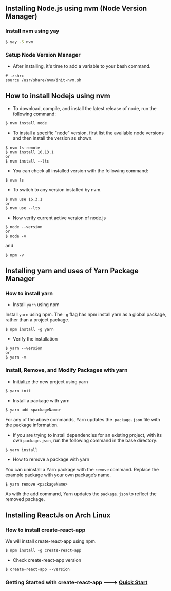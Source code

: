 ## Installing Node.js using nvm (Node Version Manager)

### Install nvm using yay

``` bash
$ yay -S nvm
```
### Setup Node Version Manager

- After installing, it's time to add a variable to your bash command.

``` .zshrc
# .zshrc
source /usr/share/nvm/init-nvm.sh
```

## How to install Nodejs using nvm

- To download, compile, and install the latest release of node, run the following command:

``` shell
$ nvm install node
```

- To install a specific "node" version, first list the available node versions and then install the version as shown.

``` shell
$ nvm ls-remote
$ nvm install 16.13.1
or 
$ nvm install --lts
```
- You can check all installed version with the following command:

``` shell
$ nvm ls
```
- To switch to any version installed by nvm.

``` shell
$ nvm use 16.3.1
or 
$ nvm use --lts
```
- Now verify current active version of node.js

``` shell
$ node --version
or 
$ node -v
```
and 

``` shell
$ npm -v
```

## Installing yarn and uses of Yarn Package Manager

### How to install yarn 

- Install `yarn` using npm 

Install `yarn` using npm. The `-g` flag has npm install yarn as a global package, rather than a project package.

``` shell
$ npm install -g yarn
```
- Verify the installation

``` shell
$ yarn --version
or 
$ yarn -v
```
### Install, Remove, and Modify Packages with yarn

- Initialize the new project using yarn

``` shell
$ yarn init
```
- Install a package with yarn 

``` shell
$ yarn add <packageName>
```
For any of the above commands, Yarn updates the` package.json` file with the package information.

- If you are trying to install dependencies for an existing project, with its own `package.json`, run the following command in the base directory:

``` shell
$ yarn install
```
- How to remove a package with yarn 

You can uninstall a Yarn package with the `remove` command. Replace the example package with your own package’s name.

``` shell
$ yarn remove <packageName>
```
As with the add command, Yarn updates the `package.json` to reflect the removed package.

## Installing ReactJs on Arch Linux

### How to install create-react-app

We will install create-react-app using npm. 

``` shell
$ npm install -g create-react-app
```
- Check create-react-app version

``` shell
$ create-react-app --version
```
### Getting Started with create-react-app ---> [Quick Start](https://create-react-app.dev/docs/getting-started/)
